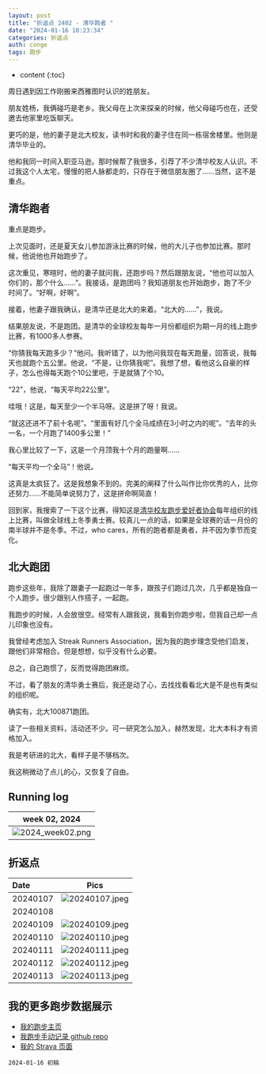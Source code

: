 ```yaml
---
layout: post
title: "折返点 2402 - 清华跑者 "
date: "2024-01-16 10:23:34"
categories: 折返点
auth: conge
tags: 跑步 
---
```

* content
{:toc}

周日遇到因工作刚搬来西雅图时认识的姓朋友。

朋友姓杨，我俩碰巧是老乡。我父母在上次来探亲的时候，他父母碰巧也在，还受邀去他家里吃饭聊天。

更巧的是，他的妻子是北大校友，读书时和我的妻子住在同一栋宿舍楼里。他则是清华毕业的。

他和我同一时间入职亚马逊。那时候帮了我很多，引荐了不少清华校友人认识。不过我这个人太宅，慢慢的把人脉都走的，只存在于微信朋友圈了……当然，这不是重点。




## 清华跑者

重点是跑步。

上次见面时，还是夏天女儿参加游泳比赛的时候，他的大儿子也参加比赛。那时候，他说他也开始跑步了。

这次重见，寒暄时，他的妻子就问我，还跑步吗？然后跟朋友说，“他也可以加入你们的，那个什么……”。我接话，是跑团吗？我知道朋友也开始跑步，跑了不少时间了。“好啊，好啊”。

接着，他妻子跟我确认，是清华还是北大的来着。“北大的……”，我说。

结果朋友说，不是跑团。是清华的全球校友每年一月份都组织为期一月的线上跑步比赛，有1000多人参赛。

“你猜我每天跑多少？”他问。我听错了，以为他问我现在每天跑量，回答说，我每天也就跑个五公里。他说，“不是，让你猜我呢”。我想了想，看他这么自豪的样子，怎么也得每天跑个10公里吧，于是就猜了个10。

“22”，他说，“每天平均22公里”。

哇哦！这是，每天至少一个半马呀。这是拼了呀！我说。

“就这还进不了前十名呢”。“里面有好几个全马成绩在3小时之内的呢”。“去年的头一名，一个月跑了1400多公里！”

我心里比较了一下，这是一个月顶我十个月的跑量啊……

“每天平均一个全马”！他说。

这真是太疯狂了。这是我想象不到的。完美的阐释了什么叫作比你优秀的人，比你还努力……不能简单说努力了，这是拼命啊简直！

回到家，我搜索了一下这个比赛，得知这是[清华校友跑步爱好者协会](https://www.tsinghua.org.cn/xyll/xqqt/qhxypbahzxh.htm)每年组织的线上比赛，叫做全球线上冬季勇士赛。较真儿一点的话，如果是全球赛的话一月份的南半球并不是冬季。不过，who cares，所有的跑者都是勇者，并不因为季节而变化。

## 北大跑团

跑步这些年，我除了跟妻子一起跑过一年多，跟孩子们跑过几次，几乎都是独自一个人跑步。很少跟别人作搭子，一起跑。

我跑步的时候，人会放很空。经常有人跟我说，我看到你跑步啦，但我自己却一点儿印象也没有。

我曾经考虑加入 Streak Runners Association，因为我的跑步理念受他们启发，跟他们非常相合。但是想想，似乎没有什么必要。

总之，自己跑惯了，反而觉得跑团麻烦。

不过，看了朋友的清华勇士赛后，我还是动了心，去找找看看北大是不是也有类似的组织呢。

确实有，北大100871跑团。

读了一些相关资料，活动还不少。可一研究怎么加入，赫然发现，北大本科才有资格加入。

我是考研进的北大，看样子是不够档次。

我这稍微动了点儿的心，又恢复了自由。

## Running log

| week 02, 2024 |
| :-----------: |
| ![2024_week02.png](https://s2.loli.net/2024/01/17/epknzay8dDZC1oV.png) |

## 折返点

| Date     | Pics  |
| :------- | :------------------------------------------------------------------: |
| 20240107 | ![20240107.jpeg](https://s2.loli.net/2024/01/17/aJjBh2dL3kVIo5z.jpg) |
| 20240108 |  |
| 20240109 | ![20240109.jpeg](https://s2.loli.net/2024/01/17/6JIZgWyBYMnefuF.jpg) |
| 20240110 | ![20240110.jpeg](https://s2.loli.net/2024/01/17/JSvhep1gHf2Ab7Y.jpg) |
| 20240111 | ![20240111.jpeg](https://s2.loli.net/2024/01/17/Q5U63KMxhjWmXYL.jpg) |
| 20240112 | ![20240112.jpeg](https://s2.loli.net/2024/01/17/bvVImZfTsg6hrcd.jpg) |
| 20240113 | ![20240113.jpeg](https://s2.loli.net/2024/01/17/52ptWfPkO4hIENm.jpg) |

## 我的更多跑步数据展示

* [我的跑步主页](https://conge.livingwithfcs.org/running_page/)
* [我跑步手动记录 github repo](https://github.com/conge/RunningStreak)
* [我的 Strava 页面](https://www.strava.com/athletes/57680242)

```
2024-01-16 初稿
```
